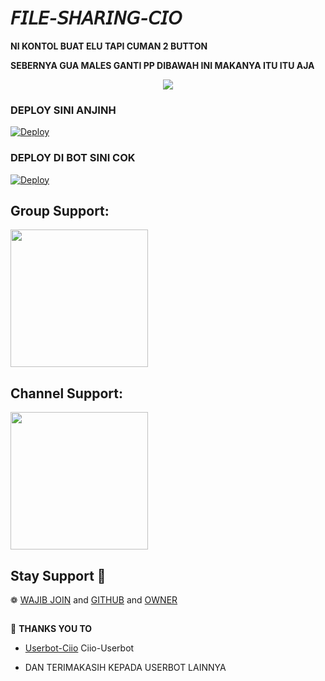 # ***𝘍𝘐𝘓𝘌-𝘚𝘏𝘈𝘙𝘐𝘕𝘎-𝘊𝘐𝘖***
**NI KONTOL BUAT ELU TAPI CUMAN 2 BUTTON**

**SEBERNYA GUA MALES GANTI PP DIBAWAH INI MAKANYA ITU ITU AJA**

<p align="center">
  <img src="https://telegra.ph/file/81858c3a4428f97fec321.jpg">
</p>

### **DEPLOY SINI ANJINH**
[![Deploy](https://www.herokucdn.com/deploy/button.svg)](https://heroku.com/deploy?template=https://github.com/cioyourfvboynih/Fsub2)
### **DEPLOY DI BOT SINI COK**
[![Deploy](https://www.herokucdn.com/deploy/button.svg)](https://telegram.dog/XTZ_HerokuBot?start=Y2lveW91cmZ2Ym95bmloL0ZzdWIyIG1haW4)
## Group Support:
   <a href="https://t.me/projectcio"><img src="https://img.shields.io/badge/Group%20Support%3F-yes-green?&style=flat-square?&logo=telegram" width=220px></a></p>
## Channel Support:
   <a href="https://t.me/ciomusic"><img src="https://img.shields.io/badge/Group%20Support%3F-yes-green?&style=flat-square?&logo=telegram" width=220px></a></p>

## Stay Support 🚀
❁   [WAJIB JOIN](https://t.me/whycio) and [GITHUB](https://github.com/cioyourfvboynih) and [OWNER](https://t.me/cioyourfvboy) 
##

🔰 **THANKS YOU TO**

*   [Userbot-Ciio](https://github.com/cioyourfvboynih/Ciio-Userbot)   Ciio-Userbot

*   DAN TERIMAKASIH KEPADA USERBOT LAINNYA

